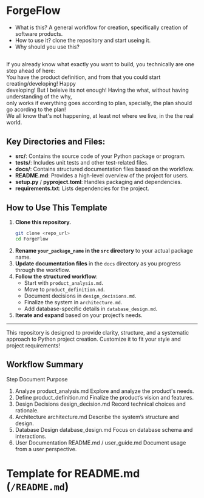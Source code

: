 # ForgeFlow
- What is this? A general workflow for creation, specifically creation of software products.
- How to use it? clone the repository and start useing it.
- Why should you use this? 
## 
If you already know what exactly you want to build, you technically are one step ahead of here:  
You have the product definition, and from that you could start creating/developing! Happy  
developing! But I beleive its not enough! Having the what, without having understanding of the why,  
only works if everything goes according to plan, specially, the plan should go acording to the plan!  
We all know that's not happening, at least not where we live, in the the real world. 

## Key Directories and Files:
- **src/**: Contains the source code of your Python package or program.
- **tests/**: Includes unit tests and other test-related files.
- **docs/**: Contains structured documentation files based on the workflow.
- **README.md**: Provides a high-level overview of the project for users.
- **setup.py** / **pyproject.toml**: Handles packaging and dependencies.
- **requirements.txt**: Lists dependencies for the project.
## How to Use This Template
1. **Clone this repository.**
   ```bash
   git clone <repo_url>
   cd ForgeFlow
   ```
2. **Rename `your_package_name` in the `src` directory** to your actual package name.
3. **Update documentation files** in the `docs` directory as you progress through the workflow.
4. **Follow the structured workflow**:
   - Start with `product_analysis.md`.
   - Move to `product_definition.md`.
   - Document decisions in `design_decisions.md`.
   - Finalize the system in `architecture.md`.
   - Add database-specific details in `database_design.md`.
5. **Iterate and expand** based on your project’s needs.

---

This repository is designed to provide clarity, structure, and a systematic approach to Python project creation. Customize it to fit your style and project requirements!

## Workflow Summary
Step	Document	Purpose
1. Analyze	product_analysis.md	Explore and analyze the product's needs.
2. Define	product_definition.md	Finalize the product’s vision and features.
3. Design Decisions	design_decision.md	Record technical choices and rationale.
4. Architecture	architecture.md	Describe the system’s structure and design.
5. Database Design	database_design.md	Focus on database schema and interactions.
6. User Documentation	README.md / user_guide.md	Document usage from a user perspective.


# Template for README.md (`/README.md`)